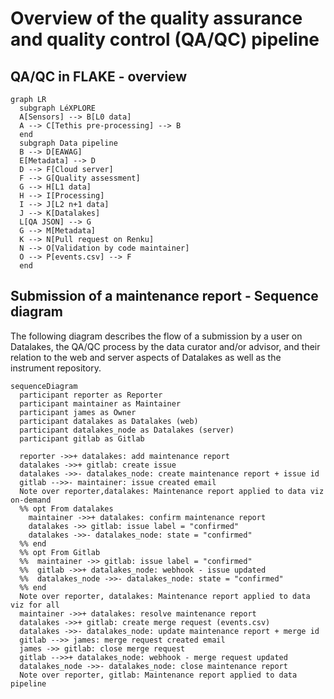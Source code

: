 # Overview of the quality assurance and quality control (QA/QC) pipeline

## QA/QC in FLAKE - overview

```mermaid
graph LR
  subgraph LéXPLORE
  A[Sensors] --> B[L0 data]
  A --> C[Tethis pre-processing] --> B
  end
  subgraph Data pipeline
  B --> D[EAWAG]
  E[Metadata] --> D
  D --> F[Cloud server]
  F --> G[Quality assessment]
  G --> H[L1 data]
  H --> I[Processing]
  I --> J[L2 n+1 data]
  J --> K[Datalakes]
  L[QA JSON] --> G
  G --> M[Metadata]
  K --> N[Pull request on Renku]
  N --> O[Validation by code maintainer]
  O --> P[events.csv] --> F
  end
```

## Submission of a maintenance report - Sequence diagram

The following diagram describes the flow of a submission by a user on Datalakes, the QA/QC process by the data curator and/or advisor, and their relation to the web and server aspects of Datalakes as well as the instrument repository.

```mermaid
sequenceDiagram
  participant reporter as Reporter
  participant maintainer as Maintainer
  participant james as Owner
  participant datalakes as Datalakes (web)
  participant datalakes_node as Datalakes (server)
  participant gitlab as Gitlab

  reporter ->>+ datalakes: add maintenance report
  datalakes ->>+ gitlab: create issue
  datalakes ->>- datalakes_node: create maintenance report + issue id
  gitlab -->>- maintainer: issue created email
  Note over reporter,datalakes: Maintenance report applied to data viz on-demand
  %% opt From datalakes
    maintainer ->>+ datalakes: confirm maintenance report
    datalakes ->> gitlab: issue label = "confirmed"
    datalakes ->>- datalakes_node: state = "confirmed"
  %% end
  %% opt From Gitlab
  %%  maintainer ->> gitlab: issue label = "confirmed"
  %%  gitlab ->>+ datalakes_node: webhook - issue updated
  %%  datalakes_node ->>- datalakes_node: state = "confirmed"
  %% end
  Note over reporter, datalakes: Maintenance report applied to data viz for all
  maintainer ->>+ datalakes: resolve maintenance report
  datalakes ->>+ gitlab: create merge request (events.csv)
  datalakes ->>- datalakes_node: update maintenance report + merge id
  gitlab -->> james: merge request created email
  james ->> gitlab: close merge request
  gitlab -->>+ datalakes_node: webhook - merge request updated
  datalakes_node ->>- datalakes_node: close maintenance report
  Note over reporter, gitlab: Maintenance report applied to data pipeline
```

